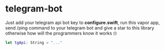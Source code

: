# telegram-bot

Just add your telegram api bot key to **configure.swift**, run this vapor app, send /ping command to your telegram bot and give a star to this library otherwise how will the programmers know it works 🙄

```swift
let tgApi: String = "..."
```
